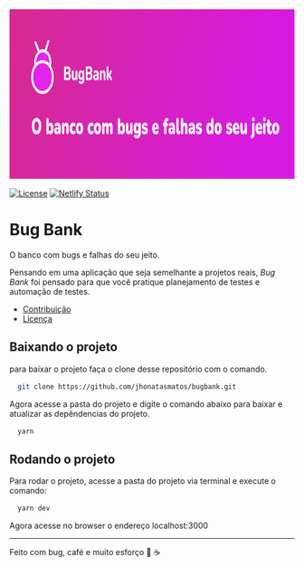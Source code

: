 <img src="/.github/assets/banner-bugbank.png" alt="BugBank - O banco com bugs e falhas do seu jeito" style="height: 300px; width:100%;"/>

[![License](https://img.shields.io/badge/License-Apache_2.0-blue.svg)](https://opensource.org/licenses/Apache-2.0)  [![Netlify Status](https://api.netlify.com/api/v1/badges/32f537ef-2202-432e-9ff1-252fc87c490e/deploy-status)](https://app.netlify.com/sites/bugbank/deploys)

# Bug Bank

O banco com bugs e falhas do seu jeito.

Pensando em uma aplicação que seja semelhante a projetos reais,
_Bug Bank_ foi pensado para que você pratique planejamento de testes e automação de testes.

- [Contribuição](https://github.com/jhonatasmatos/bugbank/blob/main/CONTRIBUTING.md)
- [Licença](https://github.com/jhonatasmatos/bugbank/blob/main/LICENSE)

## Baixando o projeto

para baixar o projeto faça o clone desse repositório com o comando.

```bash
  git clone https://github.com/jhonatasmatos/bugbank.git
```

Agora acesse a pasta do projeto e digite o comando abaixo para baixar e atualizar as depêndencias do projeto.

```bash
  yarn
```

## Rodando o projeto

Para rodar o projeto, acesse a pasta do projeto via terminal e execute o comando:

```bash
  yarn dev
```

Agora acesse no browser o endereço localhost:3000

---
Feito com bug, café e muito esforço 👾 ☕
